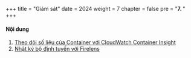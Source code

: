 +++
title = "Giám sát"
date = 2024
weight = 7
chapter = false
pre = "<b>7. </b>"
+++

#### Nội dung

1. [Theo dõi số liệu của Container với CloudWatch Container Insight](1-cloudwatch)
2. [Nhật ký bộ định tuyến với Firelens](2-firelens)
